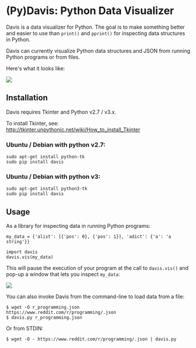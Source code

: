 (Py)Davis: Python Data Visualizer
=================================

Davis is a data visualizer for Python. The goal is to make something better
and easier to use than `print()` and `pprint()` for inspecting data structures
in Python.

Davis can currently visualize Python data structures and JSON from running
Python programs or from files.

Here's what it looks like:

![](https://raw.githubusercontent.com/fboender/davis/master/contrib/scrsht_main.png)

## Installation

Davis requires Tkinter and Python v2.7 / v3.x.

To install Tkinter, see: http://tkinter.unpythonic.net/wiki/How_to_install_Tkinter

### Ubuntu / Debian with python v2.7:

    sudo apt-get install python-tk
    sudo pip install davis

### Ubuntu / Debian with python v3:

    sudo apt-get install python3-tk
    sudo pip install davis


## Usage

As a library for inspecting data in running Python programs:

    my_data = {'alist': [{'pos': 0}, {'pos': 1}], 'adict': {'a': 'a string'}}

    import davis
    davis.vis(my_data)

This will pause the execution of your program at the call to `davis.vis()` and
pop-up a window that lets you inspect `my_data`:

![](https://raw.githubusercontent.com/fboender/davis/master/contrib/scrsht_inline.png)

You can also invoke Davis from the command-line to load data from a file:

    $ wget -O r_programming.json https://www.reddit.com/r/programming/.json
    $ davis.py r_programming.json

Or from STDIN:

    $ wget -O - https://www.reddit.com/r/programming/.json | davis.py

